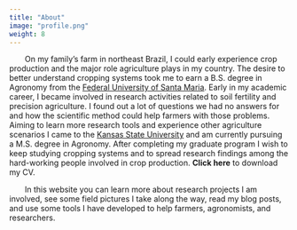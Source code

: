 ```yaml
---
title: "About"
image: "profile.png"
weight: 8
---
```


&emsp;&emsp;On my family’s farm in northeast Brazil, I could early experience crop production and the major role agriculture plays in my country. The desire to better understand cropping systems took me to earn a B.S. degree in Agronomy from the [Federal University of Santa Maria](https://www.ufsm.br). Early in my academic career, I became involved in research activities related to soil fertility and precision agriculture. I found out a lot of questions we had no answers for and how the scientific method could help farmers with those problems. Aiming to learn more research tools and experience other agriculture scenarios I came to the [Kansas State University](https://www.k-state.edu) and am currently pursuing a M.S. degree in Agronomy. After completing my graduate program I wish to keep studying cropping systems and to spread research findings among the hard-working people involved in crop production. **Click here** to download my CV.

&emsp;&emsp;In this website you can learn more about research projects I am involved, see some field pictures I take along the way, read my blog posts, and use some tools I have developed to help farmers, agronomists, and researchers.

